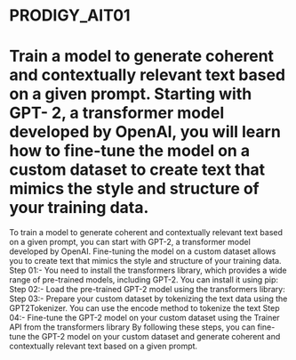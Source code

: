 # PRODIGY_AIT01

# Train a model to generate coherent and contextually relevant text based on a given prompt. Starting with GPT- 2, a transformer model developed by OpenAl, you will learn how to fine-tune the model on a custom dataset to create text that mimics the style and structure of your training data.

To train a model to generate coherent and contextually relevant text based on a given prompt, you can start with GPT-2, a transformer model developed by OpenAI. Fine-tuning the model on a custom dataset allows you to create text that mimics the style and structure of your training data.
 Step 01:- You need to install the transformers library, which provides a wide range of pre-trained models, including GPT-2. You can install it using pip:
 Step 02:- Load the pre-trained GPT-2 model using the transformers library:
 Step 03:- Prepare your custom dataset by tokenizing the text data using the GPT2Tokenizer. You can use the encode method to tokenize the text
 Step 04:- Fine-tune the GPT-2 model on your custom dataset using the Trainer API from the transformers library
 By following these steps, you can fine-tune the GPT-2 model on your custom dataset and generate coherent and contextually relevant text based on a given prompt. 
